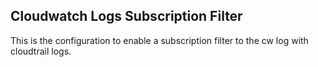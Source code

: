 ## Cloudwatch Logs Subscription Filter

This is the configuration to enable a subscription filter to the cw log with cloudtrail logs.